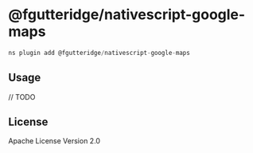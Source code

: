 # @fgutteridge/nativescript-google-maps

```javascript
ns plugin add @fgutteridge/nativescript-google-maps
```

## Usage

// TODO

## License

Apache License Version 2.0
